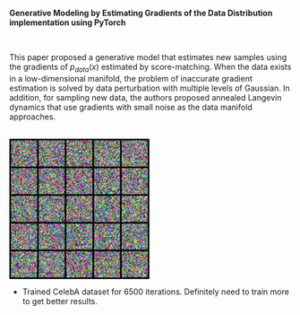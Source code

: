 **Generative Modeling by Estimating Gradients of the Data Distribution implementation using PyTorch**

</br>

This paper proposed a generative model that estimates new samples using the gradients of $p_{data}(x)$ estimated by score-matching. When the data exists in a low-dimensional manifold, the problem of inaccurate gradient estimation is solved by data perturbation with multiple levels of Gaussian. In addition, for sampling new data, the authors proposed annealed Langevin dynamics that use gradients with small noise as the data manifold approaches.

</br>

<img src="figure/movie.gif" width="250" align="center">

</br>

- Trained CelebA dataset for 6500 iterations. Definitely need to train more to get better results.
